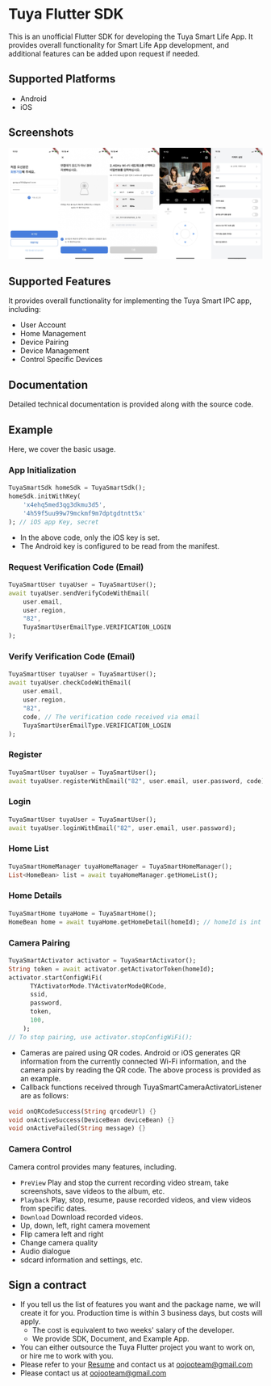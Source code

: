# Tuya Flutter SDK 
This is an unofficial Flutter SDK for developing the Tuya Smart Life App. It provides overall functionality for Smart Life App development, and additional features can be added upon request if needed.

## Supported Platforms



- Android
- iOS
## Screenshots


![screenshot](screenshot2.png)

## Supported Features


It provides overall functionality for implementing the Tuya Smart IPC app, including:

- User Account
- Home Management
- Device Pairing
- Device Management
- Control Specific Devices

## Documentation


Detailed technical documentation is provided along with the source code.

## Example



Here, we cover the basic usage.

### App Initialization



```dart
TuyaSmartSdk homeSdk = TuyaSmartSdk();
homeSdk.initWithKey(
    'x4ehq5med3qg3dkmu3d5',
    '4h59f5uu99w79mckmf9m7dptgdtntt5x'
); // iOS app Key, secret
```

- In the above code, only the iOS key is set.
- The Android key is configured to be read from the manifest.

### Request Verification Code (Email)


```dart
TuyaSmartUser tuyaUser = TuyaSmartUser();
await tuyaUser.sendVerifyCodeWithEmail(
    user.email, 
    user.region, 
    "82",
    TuyaSmartUserEmailType.VERIFICATION_LOGIN
);
```

### Verify Verification Code (Email)
```dart
TuyaSmartUser tuyaUser = TuyaSmartUser();
await tuyaUser.checkCodeWithEmail(
    user.email, 
    user.region, 
    "82",
    code, // The verification code received via email 
    TuyaSmartUserEmailType.VERIFICATION_LOGIN
);
```

### Register
```dart
TuyaSmartUser tuyaUser = TuyaSmartUser();
await tuyaUser.registerWithEmail("82", user.email, user.password, code);
```

### Login
```dart
TuyaSmartUser tuyaUser = TuyaSmartUser();
await tuyaUser.loginWithEmail("82", user.email, user.password);
```

### Home List
```dart
TuyaSmartHomeManager tuyaHomeManager = TuyaSmartHomeManager();
List<HomeBean> list = await tuyaHomeManager.getHomeList();
```

### Home Details
```dart
TuyaSmartHome tuyaHome = TuyaSmartHome();
HomeBean home = await tuyaHome.getHomeDetail(homeId); // homeId is int
```

### Camera Pairing
```dart
TuyaSmartActivator activator = TuyaSmartActivator();
String token = await activator.getActivatorToken(homeId);
activator.startConfigWiFi(
      TYActivatorMode.TYActivatorModeQRCode,
      ssid,
      password,
      token,
      100,
    );
// To stop pairing, use activator.stopConfigWiFi();
```

- Cameras are paired using QR codes. Android or iOS generates QR information from the currently connected Wi-Fi information, and the camera pairs by reading the QR code. The above process is provided as an example.
- Callback functions received through TuyaSmartCameraActivatorListener are as follows:

```dart
void onQRCodeSuccess(String qrcodeUrl) {}
void onActiveSuccess(DeviceBean deviceBean) {} 
void onActiveFailed(String message) {}
```

### Camera Control

Camera control provides many features, including.

- `PreView` Play and stop the current recording video stream, take screenshots, save videos to the album, etc.
- `Playback` Play, stop, resume, pause recorded videos, and view videos from specific dates.
- `Download` Download recorded videos.
- Up, down, left, right camera movement
- Flip camera left and right
- Change camera quality
- Audio dialogue
- sdcard information and settings, etc.

## Sign a contract

- If you tell us the list of features you want and the package name, we will create it for you. Production time is within 3 business days, but costs will apply.
    - The cost is equivalent to two weeks' salary of the developer.
    - We provide SDK, Document, and Example App.
- You can either outsource the Tuya Flutter project you want to work on, or hire me to work with you.
- Please refer to your [Resume](https://historical-trader-da4.notion.site/oojoo-f4829b4e06b84d81905c7e384a4f0ed2?pvs=4) and contact us at oojooteam@gmail.com
- Please contact us at oojooteam@gmail.com
 

